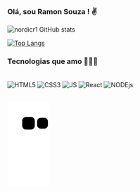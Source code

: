 ### Olá, sou Ramon Souza ! ✌️

![nordicr1 GitHub stats](https://github-readme-stats.vercel.app/api?username=nordicr1&show_icons=true&theme=radical)

[![Top Langs](https://github-readme-stats.vercel.app/api/top-langs/?username=nordicr1)](https://github.com/nordicr1/github-readme-stats)

### Tecnologias que amo 👨🏼‍💻

<div style="display: inline_block"><br/>
    <img align="center" alt="HTML5" src="https://img.shields.io/badge/HTML5-E34F26?style=for-the-badge&logo=html5&logoColor=white" />
    <img align="center" alt="CSS3" src="https://img.shields.io/badge/CSS3-1572B6?style=for-the-badge&logo=css3&logoColor=white" />
    <img align="center" alt="JS" src="https://img.shields.io/badge/JavaScript-F7DF1E?style=for-the-badge&logo=javascript&logoColor=black" />
    <img align="center" alt="React" src="https://img.shields.io/badge/React-20232A?style=for-the-badge&logo=react&logoColor=61DAFB" />
    <img align="center" alt="NODEjs" src="https://img.shields.io/badge/Node.js-43853D?style=for-the-badge&logo=node.js&logoColor=white" />
</div> <br/>

![snake gif](https://github.com/nordicr1/nordicr1/blob/output/github-contribution-grid-snake.svg)

